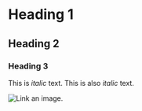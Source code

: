 # Heading 1
## Heading 2
### Heading 3
This is *italic* text.
This is also _italic_ text.

![Link an image.](/learn/azure-devops/shared/media/mara.png)
